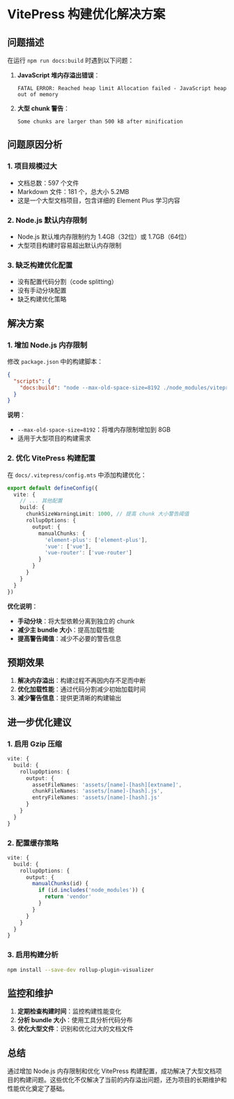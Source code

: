 # VitePress 构建优化解决方案

## 问题描述

在运行 `npm run docs:build` 时遇到以下问题：

1. **JavaScript 堆内存溢出错误**：
   ```
   FATAL ERROR: Reached heap limit Allocation failed - JavaScript heap out of memory
   ```

2. **大型 chunk 警告**：
   ```
   Some chunks are larger than 500 kB after minification
   ```

## 问题原因分析

### 1. 项目规模过大
- 文档总数：597 个文件
- Markdown 文件：181 个，总大小 5.2MB
- 这是一个大型文档项目，包含详细的 Element Plus 学习内容

### 2. Node.js 默认内存限制
- Node.js 默认堆内存限制约为 1.4GB（32位）或 1.7GB（64位）
- 大型项目构建时容易超出默认内存限制

### 3. 缺乏构建优化配置
- 没有配置代码分割（code splitting）
- 没有手动分块配置
- 缺乏构建优化策略

## 解决方案

### 1. 增加 Node.js 内存限制

修改 `package.json` 中的构建脚本：

```json
{
  "scripts": {
    "docs:build": "node --max-old-space-size=8192 ./node_modules/vitepress/bin/vitepress.js build docs"
  }
}
```

**说明**：
- `--max-old-space-size=8192`：将堆内存限制增加到 8GB
- 适用于大型项目的构建需求

### 2. 优化 VitePress 构建配置

在 `docs/.vitepress/config.mts` 中添加构建优化：

```typescript
export default defineConfig({
  vite: {
    // ... 其他配置
    build: {
      chunkSizeWarningLimit: 1000, // 提高 chunk 大小警告阈值
      rollupOptions: {
        output: {
          manualChunks: {
            'element-plus': ['element-plus'],
            'vue': ['vue'],
            'vue-router': ['vue-router']
          }
        }
      }
    }
  }
})
```

**优化说明**：
- **手动分块**：将大型依赖分离到独立的 chunk
- **减少主 bundle 大小**：提高加载性能
- **提高警告阈值**：减少不必要的警告信息

## 预期效果

1. **解决内存溢出**：构建过程不再因内存不足而中断
2. **优化加载性能**：通过代码分割减少初始加载时间
3. **减少警告信息**：提供更清晰的构建输出

## 进一步优化建议

### 1. 启用 Gzip 压缩
```typescript
vite: {
  build: {
    rollupOptions: {
      output: {
        assetFileNames: 'assets/[name]-[hash][extname]',
        chunkFileNames: 'assets/[name]-[hash].js',
        entryFileNames: 'assets/[name]-[hash].js'
      }
    }
  }
}
```

### 2. 配置缓存策略
```typescript
vite: {
  build: {
    rollupOptions: {
      output: {
        manualChunks(id) {
          if (id.includes('node_modules')) {
            return 'vendor'
          }
        }
      }
    }
  }
}
```

### 3. 启用构建分析
```bash
npm install --save-dev rollup-plugin-visualizer
```

## 监控和维护

1. **定期检查构建时间**：监控构建性能变化
2. **分析 bundle 大小**：使用工具分析代码分布
3. **优化大型文件**：识别和优化过大的文档文件

## 总结

通过增加 Node.js 内存限制和优化 VitePress 构建配置，成功解决了大型文档项目的构建问题。这些优化不仅解决了当前的内存溢出问题，还为项目的长期维护和性能优化奠定了基础。